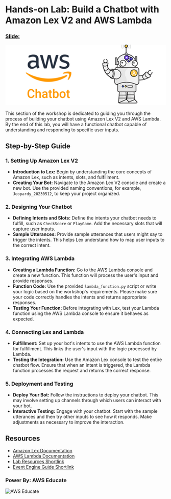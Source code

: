 # Hands-on Lab: Build a Chatbot with Amazon Lex V2 and AWS Lambda
### [Slide:](https://drive.google.com/file/d/1yzpVHKieUcfWbokH5tZ9gAKnYiz6dsEK/view?usp=sharing  )
[<img src="amazon_chatbot.png">](https://drive.google.com/file/d/1yzpVHKieUcfWbokH5tZ9gAKnYiz6dsEK/view?usp=sharing)

This section of the workshop is dedicated to guiding you through the process of building your chatbot using Amazon Lex V2 and AWS Lambda. By the end of this lab, you will have a functional chatbot capable of understanding and responding to specific user inputs.

## Step-by-Step Guide

### 1. Setting Up Amazon Lex V2

- **Introduction to Lex:** Begin by understanding the core concepts of Amazon Lex, such as intents, slots, and fulfillment.
- **Creating Your Bot:** Navigate to the Amazon Lex V2 console and create a new bot. Use the provided naming conventions, for example, `Jeopardy_20230512`, to keep your project organized.

### 2. Designing Your Chatbot

- **Defining Intents and Slots:** Define the intents your chatbot needs to fulfill, such as `CheckScore` or `PlayGame`. Add the necessary slots that will capture user inputs.
- **Sample Utterances:** Provide sample utterances that users might say to trigger the intents. This helps Lex understand how to map user inputs to the correct intent.

### 3. Integrating AWS Lambda

- **Creating a Lambda Function:** Go to the AWS Lambda console and create a new function. This function will process the user's input and provide responses.
- **Function Code:** Use the provided `lambda_function.py` script or write your logic based on the workshop's requirements. Please make sure your code correctly handles the intents and returns appropriate responses.
- **Testing Your Function:** Before integrating with Lex, test your Lambda function using the AWS Lambda console to ensure it behaves as expected.

### 4. Connecting Lex and Lambda

- **Fulfillment:** Set up your bot's intents to use the AWS Lambda function for fulfillment. This links the user's input with the logic processed by Lambda.
- **Testing the Integration:** Use the Amazon Lex console to test the entire chatbot flow. Ensure that when an intent is triggered, the Lambda function processes the request and returns the correct response.

### 5. Deployment and Testing

- **Deploy Your Bot:** Follow the instructions to deploy your chatbot. This may involve setting up channels through which users can interact with your bot.
- **Interactive Testing:** Engage with your chatbot. Start with the sample utterances and then try other inputs to see how it responds. Make adjustments as necessary to improve the interaction.

## Resources

- [Amazon Lex Documentation](https://docs.aws.amazon.com/lex/)
- [AWS Lambda Documentation](https://docs.aws.amazon.com/lambda/)
- [Lab Resources Shortlink](https://shorturl.at/abfY1)
- [Event Engine Guide Shortlink](https://shorturl.at/vCJL0)




### Power By: AWS Educate
![AWS Educate](https://d1.awsstatic.com/WWPS/AWS_Educate_Logo2.914df33100523a7d60c9c897d79d1cec23cc7e0c.png)
